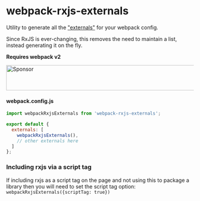 # webpack-rxjs-externals

Utility to generate all the ["externals"](https://webpack.js.org/configuration/externals/#externals) for your webpack config.

Since RxJS is ever-changing, this removes the need to maintain a list, instead generating it on the fly.

**Requires webpack v2**

<a href="https://app.codesponsor.io/link/zs7vWiDv2F99bX6Ay7PJa5WE/jayphelps/webpack-rxjs-externals" rel="nofollow"><img src="https://app.codesponsor.io/embed/zs7vWiDv2F99bX6Ay7PJa5WE/jayphelps/webpack-rxjs-externals.svg" style="width: 888px; height: 68px;" alt="Sponsor" /></a>

#### webpack.config.js

```js
import webpackRxjsExternals from 'webpack-rxjs-externals';

export default {
  externals: [
    webpackRxjsExternals(),
    // other externals here
  ]
};
```

### Including rxjs via a script tag
If including rxjs as a script tag on the page and not using this to package a library then you will need to set the script tag option: `webpackRxjsExternals({scriptTag: true})`